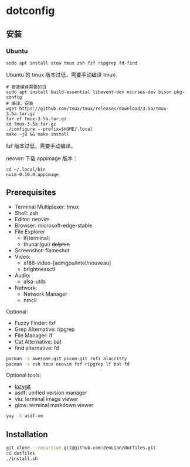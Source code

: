 # dotconfig

## 安装

### Ubuntu

```shell
sudo apt install stow tmux zsh fzf ripgrep fd-find
```

Ubuntu 的 tmux 版本过低，需要手动编译 tmux:

```shell
# 安装编译需要的包
sudo apt install build-essential libevent-dev ncurses-dev bison pkg-config
# 编译、安装
wget https://github.com/tmux/tmux/releases/download/3.5a/tmux-3.5a.tar.gz
tar xf tmux-3.5a.tar.gz
cd tmux-3.5a.tar.gz
./configure --prefix=$HOME/.local
make -j8 && make install
```

fzf 版本过低，需要手动编译。

neovim 下载 appimage 版本：

```shell
cd ~/.local/bin
nvim-0.10.0.appimage
```

## Prerequisites

- Terminal Multiplexer: tmux
- Shell: zsh
- Editor: neovim
- Browser: microsoft-edge-stable
- File Explorer
  - lf(terminal)
  - thunar(gui) ~~dolphin~~
- Screenshot: flameshot
- Video:
  - xf86-video-[admgpu/intel/nouveau]
  - brightnessctl
- Audio:
  - alsa-utils
- Network:
  - Network Manager
  - nmcli

Optional:

- Fuzzy Finder: fzf
- Grep Alternative: ripgrep
- File Manager: lf
- Cat Alternative: bat
- find alternative: fd

```bash
pacman -S awesome-git picom-git rofi alacritty
pacman -S zsh tmux neovim fzf ripgrep lf bat fd
```

Optional tools:

- [lazygit](https://github.com/jesseduffield/lazygit)
- asdf: unified version manager
- viu: terminal image viewer
- glow: terminal markdown viewer

```bash
yay -S asdf-vm
```

## Installation

```bash
git clone --recursive git@github.com:ZenLian/dotfiles.git
cd dotfiles
./install.sh
```

